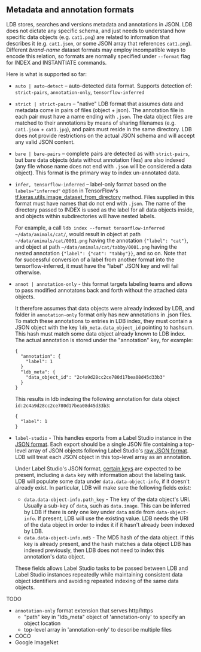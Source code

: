## Metadata and annotation formats

LDB stores, searches and versions metadata and annotations in JSON. LDB does not dictate any specific schema, and just needs to understand how specific data objects (e.g. `cat1.png`) are related to information that describes it (e.g. `cat1.json`, or some JSON array that references `cat1.png`). Different *brand-name* dataset formats may employ incompatible ways to encode this relation, so formats are normally specified under `--format` flag for INDEX and INSTANTIATE commands.

Here is what is supported so far:

* `auto | auto-detect` – auto-detected data format. Supports detection of: `strict-pairs`, `annotation-only`, `tensorflow-inferred`

* `strict | strict-pairs` – "native" LDB format that assumes data and metadata come in pairs of files (object + json). The annotation file in each pair must have a name ending with `.json`. The data object files are matched to their annotations by means of sharing filenames (e.g. `cat1.json` + `cat1.jpg`), and pairs must reside in the same directory. LDB does not provide restrictions on the actual JSON schema and will accept any valid JSON content.

* `bare | bare-pairs` – complete pairs are detected as with `strict-pairs`, but bare data objects (data without annotation files) are also indexed (any file whose name does not end with `.json` will be considered a data object). This format is the primary way to index un-annotated data. 

* `infer, tensorflow-inferred` – label-only format based on the `labels="inferred"` option in TensorFlow's [tf.keras.utils.image_dataset_from_directory](https://www.tensorflow.org/api_docs/python/tf/keras/utils/image_dataset_from_directory)  method. Files supplied in this format must have names that do not end with `.json`. The name of the directory passed to INDEX is used as the label for all data objects inside, and objects within subdirectories will have nested labels. 
 
    For example, a call `ldb index --format tensorflow-inferred ~/data/animals/cat/`, would result in object at path `~/data/animals/cat/0001.png` having the annotation `{"label": "cat"}`, and object at path `~/data/animals/cat/tabby/0001.png` having the nested annotation `{"label": {"cat": "tabby"}}`, and so on. Note that for successful conversion of a label from another format into the tensorflow-inferred, it must have the "label" JSON key and will fail otherwise.

* `annot | annotation-only` - this format targets labeling teams and allows to pass modified annotatons back and forth without the attached data objects. 

  It therefore assumes that data objects were already indexed by LDB, and folder in `annotation-only` format only has new annotations in .json files. To match these annotations to entries in LDB index, they must contain a JSON object with the key `ldb_meta.data_object_id` pointing to hashsum. This hash must match some data object already known to LDB index. The actual annotation is stored under the "annotation" key, for example:

  ```
  {
    "annotation": {
      "label": 1
    }
    "ldb_meta": {
      "data_object_id": "2c4a9d28cc2ce780d17bea08d45d33b3"
    }
  }
  ```
  This results in ldb indexing the following annotation for data object `id:2c4a9d28cc2ce780d17bea08d45d33b3`:

  ```
  {
    "label": 1
  }
  ```
* `label-studio` - This handles exports from a Label Studio instance in the [JSON format](https://labelstud.io/guide/export.html#JSON). Each export should be a single JSON file containing a top-level array of JSON objects following Label Studio's [raw JSON format](https://labelstud.io/guide/export.html#Label-Studio-JSON-format-of-annotated-tasks). LDB will treat each JSON object in this top-level array as an annotation.

  Under Label Studio's JSON format, [certain keys](https://labelstud.io/guide/export.html#Relevant-JSON-property-descriptions) are expected to be present, including a `data` key with information about the labeling task. LDB will populate some data under `data.data-object-info`, if it doesn't already exist. In particular, LDB will make sure the following fields exist:
  * `data.data-object-info.path_key` - The key of the data object's URI. Usually a sub-key of `data`, such as `data.image`. This can be inferred by LDB if there is only one key under `data` aside from `data-object-info`. If present, LDB will use the existing value. LDB needs the URI of the data object in order to index it if it hasn't already been indexed by LDB.
  * `data.data-object-info.md5` - The MD5 hash of the data object. If this key is already present, and the hash matches a data object LDB has indexed previously, then LDB does not need to index this annotation's data object.

  These fields allows Label Studio tasks to be passed between LDB and Label Studio instances repeatedly while maintaining consistent data object identifiers and avoiding repeated indexing of the same data objects.

TODO

* `annotation-only` format extension that serves http/https
  * "path" key in "ldb_meta" object of 'annotation-only' to specify an object location
  * top-level array in 'annotation-only' to describe multiple files
* COCO 
* Google ImageNet
